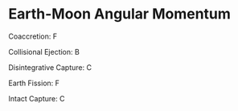 # Earth-Moon Angular Momentum

Coaccretion: F

Collisional Ejection: B

Disintegrative Capture: C

Earth Fission: F

Intact Capture: C

